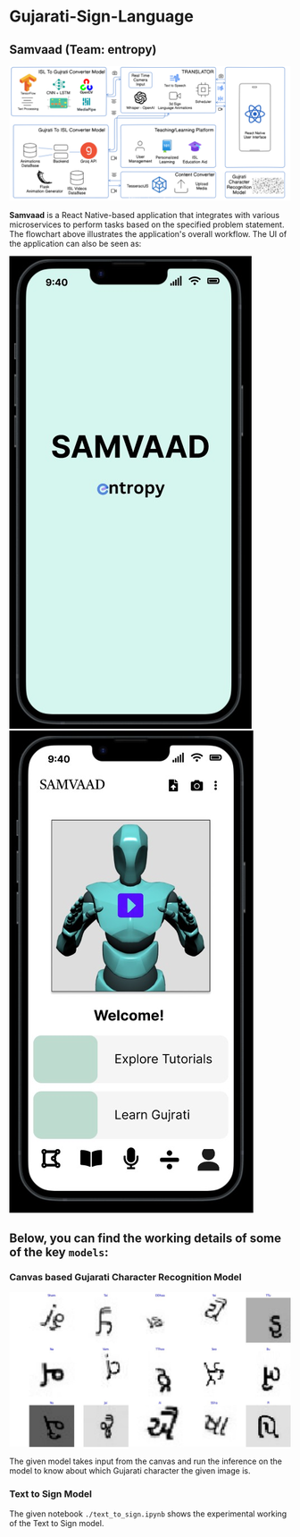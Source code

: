 # Gujarati-Sign-Language

## Samvaad (Team: entropy)

![image-20240909095150960](./public/chart.png)

**Samvaad** is a React Native-based application that integrates with various microservices to perform tasks based on the specified problem statement. The flowchart above illustrates the application's overall workflow. The UI of the application can also be seen as: 

![image-UI2](./public/UI2.jpeg)
![image-UI1](./public/UI1.jpeg)


## Below, you can find the working details of some of the key `models`:

### Canvas based Gujarati Character Recognition Model

![image-OCR](./public/OCR.jpeg)

The given model takes input from the canvas and run the inference on the model to know about which Gujarati character the given image is. 

### Text to Sign Model 
The given notebook `./text_to_sign.ipynb` shows the experimental working of the Text to Sign model.